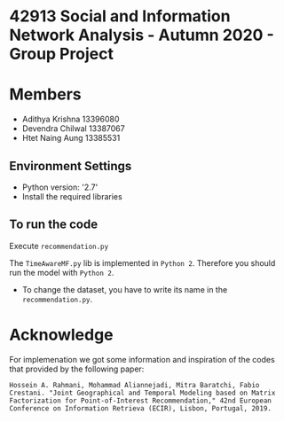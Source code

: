 # 42913 Social and Information Network Analysis - Autumn 2020 - Group Project

# Members
- Adithya Krishna 13396080
- Devendra Chilwal 13387067
- Htet Naing Aung 13385531

## Environment Settings
- Python version:  '2.7'
- Install the required libraries

## To run the code
Execute `recommendation.py` 

The `TimeAwareMF.py` lib is implemented in `Python 2`. Therefore you should run the model with `Python 2`.

- To change the dataset, you have to write its name in the `recommendation.py`.

# Acknowledge
For implemenation we got some information and inspiration of the codes that provided by the following paper:

```
Hossein A. Rahmani, Mohammad Aliannejadi, Mitra Baratchi, Fabio Crestani. "Joint Geographical and Temporal Modeling based on Matrix Factorization for Point-of-Interest Recommendation," 42nd European Conference on Information Retrieva (ECIR), Lisbon, Portugal, 2019.
```


